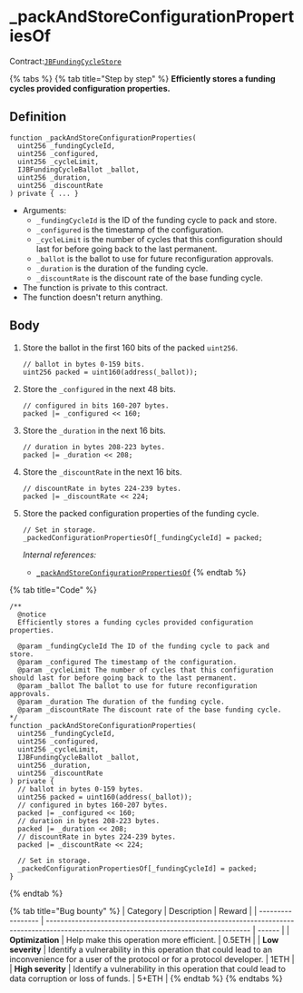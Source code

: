 # \_packAndStoreConfigurationPropertiesOf

Contract:[`JBFundingCycleStore`](../)​

{% tabs %}
{% tab title="Step by step" %}
**Efficiently stores a funding cycles provided configuration properties.**

## Definition

```solidity
function _packAndStoreConfigurationProperties(
  uint256 _fundingCycleId,
  uint256 _configured,
  uint256 _cycleLimit,
  IJBFundingCycleBallot _ballot,
  uint256 _duration,
  uint256 _discountRate
) private { ... }
```

* Arguments:
  * `_fundingCycleId` is the ID of the funding cycle to pack and store.
  * `_configured` is the timestamp of the configuration.
  * `_cycleLimit` is the number of cycles that this configuration should last for before going back to the last permanent.
  * `_ballot` is the ballot to use for future reconfiguration approvals.
  * `_duration` is the duration of the funding cycle.
  * `_discountRate` is the discount rate of the base funding cycle.
* The function is private to this contract.
* The function doesn't return anything.

## Body

1.  Store the ballot in the first 160 bits of the packed `uint256`.

    ```solidity
    // ballot in bytes 0-159 bits.
    uint256 packed = uint160(address(_ballot));
    ```
2.  Store the `_configured` in the next 48 bits.

    ```solidity
    // configured in bits 160-207 bytes.
    packed |= _configured << 160;
    ```
3.  Store the `_duration` in the next 16 bits.

    ```solidity
    // duration in bytes 208-223 bytes.
    packed |= _duration << 208;
    ```
4.  Store the `_discountRate` in the next 16 bits.

    ```solidity
    // discountRate in bytes 224-239 bytes.
    packed |= _discountRate << 224;
    ```
5.  Store the packed configuration properties of the funding cycle.

    ```solidity
    // Set in storage.
    _packedConfigurationPropertiesOf[_fundingCycleId] = packed;
    ```

    _Internal references:_

    * [`_packAndStoreConfigurationPropertiesOf`](../properties/_packedconfigurationpropertiesof.md)
{% endtab %}

{% tab title="Code" %}
```solidity
/**
  @notice 
  Efficiently stores a funding cycles provided configuration properties.

  @param _fundingCycleId The ID of the funding cycle to pack and store.
  @param _configured The timestamp of the configuration.
  @param _cycleLimit The number of cycles that this configuration should last for before going back to the last permanent.
  @param _ballot The ballot to use for future reconfiguration approvals. 
  @param _duration The duration of the funding cycle.
  @param _discountRate The discount rate of the base funding cycle.
*/
function _packAndStoreConfigurationProperties(
  uint256 _fundingCycleId,
  uint256 _configured,
  uint256 _cycleLimit,
  IJBFundingCycleBallot _ballot,
  uint256 _duration,
  uint256 _discountRate
) private {
  // ballot in bytes 0-159 bytes.
  uint256 packed = uint160(address(_ballot));
  // configured in bytes 160-207 bytes.
  packed |= _configured << 160;
  // duration in bytes 208-223 bytes.
  packed |= _duration << 208;
  // discountRate in bytes 224-239 bytes.
  packed |= _discountRate << 224;

  // Set in storage.
  _packedConfigurationPropertiesOf[_fundingCycleId] = packed;
}
```
{% endtab %}

{% tab title="Bug bounty" %}
| Category          | Description                                                                                                                            | Reward |
| ----------------- | -------------------------------------------------------------------------------------------------------------------------------------- | ------ |
| **Optimization**  | Help make this operation more efficient.                                                                                               | 0.5ETH |
| **Low severity**  | Identify a vulnerability in this operation that could lead to an inconvenience for a user of the protocol or for a protocol developer. | 1ETH   |
| **High severity** | Identify a vulnerability in this operation that could lead to data corruption or loss of funds.                                        | 5+ETH  |
{% endtab %}
{% endtabs %}
